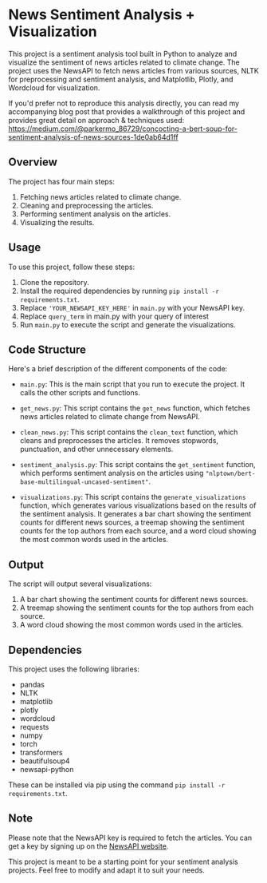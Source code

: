 # News Sentiment Analysis + Visualization

This project is a sentiment analysis tool built in Python to analyze and visualize the sentiment of news articles related to climate change. The project uses the NewsAPI to fetch news articles from various sources, NLTK for preprocessing and sentiment analysis, and Matplotlib, Plotly, and Wordcloud for visualization.

If you'd prefer not to reproduce this analysis directly, you can read my accompanying blog post that provides a walkthrough of this project and provides great detail on approach & techniques used: https://medium.com/@parkermo_86729/concocting-a-bert-soup-for-sentiment-analysis-of-news-sources-1de0ab64d1ff

## Overview

The project has four main steps:

1. Fetching news articles related to climate change.
2. Cleaning and preprocessing the articles.
3. Performing sentiment analysis on the articles.
4. Visualizing the results.

## Usage

To use this project, follow these steps:

1. Clone the repository.
2. Install the required dependencies by running `pip install -r requirements.txt`.
3. Replace `'YOUR_NEWSAPI_KEY_HERE'` in `main.py` with your NewsAPI key.
4. Replace `query_term` in main.py with your query of interest
5. Run `main.py` to execute the script and generate the visualizations.

## Code Structure

Here's a brief description of the different components of the code:

- `main.py`: This is the main script that you run to execute the project. It calls the other scripts and functions.

- `get_news.py`: This script contains the `get_news` function, which fetches news articles related to climate change from NewsAPI.

- `clean_news.py`: This script contains the `clean_text` function, which cleans and preprocesses the articles. It removes stopwords, punctuation, and other unnecessary elements.

- `sentiment_analysis.py`: This script contains the `get_sentiment` function, which performs sentiment analysis on the articles using `"nlptown/bert-base-multilingual-uncased-sentiment"`.

- `visualizations.py`: This script contains the `generate_visualizations` function, which generates various visualizations based on the results of the sentiment analysis. It generates a bar chart showing the sentiment counts for different news sources, a treemap showing the sentiment counts for the top authors from each source, and a word cloud showing the most common words used in the articles.

## Output

The script will output several visualizations:

1. A bar chart showing the sentiment counts for different news sources.
2. A treemap showing the sentiment counts for the top authors from each source.
3. A word cloud showing the most common words used in the articles.

## Dependencies

This project uses the following libraries:

- pandas
- NLTK
- matplotlib
- plotly
- wordcloud
- requests
- numpy
- torch
- transformers
- beautifulsoup4
- newsapi-python

These can be installed via pip using the command `pip install -r requirements.txt`.

## Note

Please note that the NewsAPI key is required to fetch the articles. You can get a key by signing up on the [NewsAPI website](https://newsapi.org/).

This project is meant to be a starting point for your sentiment analysis projects. Feel free to modify and adapt it to suit your needs.
